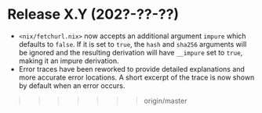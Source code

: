 # Release X.Y (202?-??-??)

* `<nix/fetchurl.nix>` now accepts an additional argument `impure` which
  defaults to `false`.  If it is set to `true`, the `hash` and `sha256`
  arguments will be ignored and the resulting derivation will have
  `__impure` set to `true`, making it an impure derivation.
* Error traces have been reworked to provide detailed explanations and more
  accurate error locations. A short excerpt of the trace is now shown by
  default when an error occurs.

>>>>>>> origin/master
